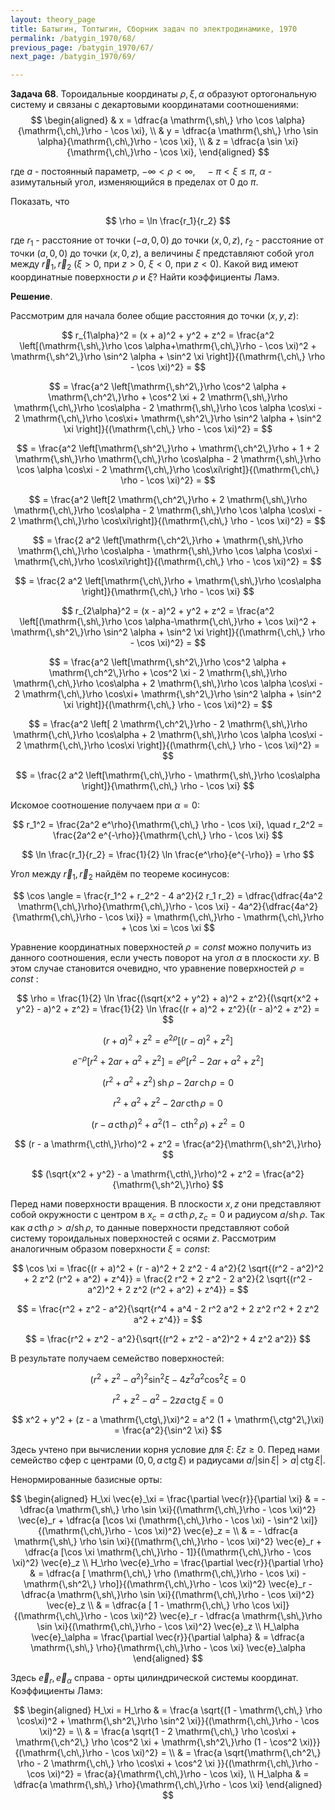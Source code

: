 ```yaml
---
layout: theory_page
title: Батыгин, Топтыгин, Сборник задач по электродинамике, 1970
permalink: /batygin_1970/68/
previous_page: /batygin_1970/67/
next_page: /batygin_1970/69/

---
```


**Задача 68**. Тороидальные координаты $\rho, \xi, \alpha$ образуют ортогональную систему и связаны с декартовыми координатами соотношениями:
$$
\begin{aligned}
& x = \dfrac{a \mathrm{\,sh\,} \rho \cos \alpha}{\mathrm{\,ch\,}\rho - \cos \xi}, \\
& y = \dfrac{a \mathrm{\,sh\,} \rho \sin \alpha}{\mathrm{\,ch\,}\rho - \cos \xi}, \\
& z = \dfrac{a \sin \xi}{\mathrm{\,ch\,}\rho - \cos \xi},
\end{aligned}
$$

где $a$ - постоянный параметр, $-\infty < \rho < \infty, \quad - \pi < \xi \leqslant \pi$,  $\alpha$ - азимутальный угол, изменяющийся в пределах от 0 до $\pi$.

Показать, что 

$$
\rho = \ln \frac{r_1}{r_2}
$$

где $r_1$ - расстояние от точки $(-a, 0, 0)$ до точки $(x, 0, z)$, $r_2$ - расстояние от точки $(a, 0, 0)$ до точки $(x, 0, z)$, а величины $\xi$ представляют собой угол между $\vec{r}_1, \vec{r}_2$ ($\xi > 0$, при $z > 0$, $\xi < 0$, при $z < 0$). Какой вид имеют координатные поверхности $\rho$ и $\xi$? Найти коэффициенты Ламэ.

**Решение**. 

Рассмотрим для начала более общие расстояния до точки $(x, y, z)$:

$$
r_{1\alpha}^2 = (x + a)^2 + y^2 + z^2 = \frac{a^2 \left[(\mathrm{\,sh\,}\rho \cos \alpha+\mathrm{\,ch\,}\rho - \cos \xi)^2 + \mathrm{\,sh^2\,}\rho \sin^2 \alpha + \sin^2 \xi \right]}{(\mathrm{\,ch\,} \rho - \cos \xi)^2} =
$$

$$
= \frac{a^2 \left[\mathrm{\,sh^2\,}\rho \cos^2 \alpha + \mathrm{\,ch^2\,}\rho + \cos^2 \xi + 2 \mathrm{\,sh\,}\rho \mathrm{\,ch\,}\rho \cos\alpha - 2 \mathrm{\,sh\,}\rho \cos \alpha \cos\xi -  2 \mathrm{\,ch\,}\rho \cos\xi+ \mathrm{\,sh^2\,}\rho \sin^2 \alpha + \sin^2 \xi \right]}{(\mathrm{\,ch\,} \rho - \cos \xi)^2} =
$$

$$
= \frac{a^2 \left[\mathrm{\,sh^2\,}\rho + \mathrm{\,ch^2\,}\rho + 1 + 2 \mathrm{\,sh\,}\rho \mathrm{\,ch\,}\rho \cos\alpha - 2 \mathrm{\,sh\,}\rho \cos \alpha \cos\xi -  2 \mathrm{\,ch\,}\rho \cos\xi\right]}{(\mathrm{\,ch\,} \rho - \cos \xi)^2} =
$$

$$
= \frac{a^2 \left[2 \mathrm{\,ch^2\,}\rho + 2 \mathrm{\,sh\,}\rho \mathrm{\,ch\,}\rho \cos\alpha - 2 \mathrm{\,sh\,}\rho \cos \alpha \cos\xi -  2 \mathrm{\,ch\,}\rho \cos\xi\right]}{(\mathrm{\,ch\,} \rho - \cos \xi)^2} =
$$

$$
= \frac{2 a^2 \left[\mathrm{\,ch^2\,}\rho + \mathrm{\,sh\,}\rho \mathrm{\,ch\,}\rho \cos\alpha - \mathrm{\,sh\,}\rho \cos \alpha \cos\xi -  \mathrm{\,ch\,}\rho \cos\xi\right]}{(\mathrm{\,ch\,} \rho - \cos \xi)^2} = 
$$

$$
= \frac{2 a^2 \left[\mathrm{\,ch\,}\rho + \mathrm{\,sh\,}\rho \cos\alpha \right]}{\mathrm{\,ch\,} \rho - \cos \xi}
$$

$$
r_{2\alpha}^2 = (x - a)^2 + y^2 + z^2 = \frac{a^2 \left[(\mathrm{\,sh\,}\rho \cos \alpha-\mathrm{\,ch\,}\rho + \cos \xi)^2 + \mathrm{\,sh^2\,}\rho \sin^2 \alpha + \sin^2 \xi \right]}{(\mathrm{\,ch\,} \rho - \cos \xi)^2} =
$$

$$
= \frac{a^2 \left[\mathrm{\,sh^2\,}\rho \cos^2 \alpha + \mathrm{\,ch^2\,}\rho + \cos^2 \xi - 2 \mathrm{\,sh\,}\rho \mathrm{\,ch\,}\rho \cos\alpha + 2 \mathrm{\,sh\,}\rho \cos \alpha \cos\xi -  2 \mathrm{\,ch\,}\rho \cos\xi+ \mathrm{\,sh^2\,}\rho \sin^2 \alpha + \sin^2 \xi \right]}{(\mathrm{\,ch\,} \rho - \cos \xi)^2} =
$$

$$
= \frac{a^2 \left[ 2 \mathrm{\,ch^2\,}\rho - 2 \mathrm{\,sh\,}\rho \mathrm{\,ch\,}\rho \cos\alpha + 2 \mathrm{\,sh\,}\rho \cos \alpha \cos\xi -  2 \mathrm{\,ch\,}\rho \cos\xi  \right]}{(\mathrm{\,ch\,} \rho - \cos \xi)^2} =
$$

$$
= \frac{2 a^2 \left[\mathrm{\,ch\,}\rho - \mathrm{\,sh\,}\rho \cos\alpha \right]}{\mathrm{\,ch\,} \rho - \cos \xi}
$$

Искомое соотношение получаем при $\alpha = 0$:

$$
r_1^2 = \frac{2a^2 e^\rho}{\mathrm{\,ch\,} \rho - \cos \xi}, \quad r_2^2 = \frac{2a^2 e^{-\rho}}{\mathrm{\,ch\,} \rho - \cos \xi}
$$

$$
\ln \frac{r_1}{r_2} = \frac{1}{2} \ln \frac{e^\rho}{e^{-\rho}} = \rho
$$

Угол между $\vec{r}_1, \vec{r}_2$ найдём по теореме косинусов:

$$
\cos \angle = \frac{r_1^2 + r_2^2 - 4 a^2}{2 r_1 r_2} = \dfrac{\dfrac{4a^2 \mathrm{\,ch\,}\rho}{\mathrm{\,ch\,}\rho - \cos \xi} - 4a^2}{\dfrac{4a^2}{\mathrm{\,ch\,}\rho - \cos \xi}} = \mathrm{\,ch\,}\rho - \mathrm{\,ch\,}\rho + \cos \xi = \cos \xi
$$

Уравнение координатных поверхностей $\rho = const$ можно получить из данного соотношения, если учесть поворот на угол $\alpha$ в плоскости $xy$. В этом случае становится очевидно, что уравнение поверхностей $\rho = const$ :

$$
\rho = \frac{1}{2} \ln \frac{(\sqrt{x^2 + y^2} + a)^2 + z^2}{(\sqrt{x^2 + y^2} - a)^2 + z^2} =
\frac{1}{2} \ln \frac{(r + a)^2 + z^2}{(r - a)^2 + z^2} =
$$

$$
(r + a)^2 + z^2 = e^{2\rho} [(r - a)^2 + z^2]
$$

$$
e^{-\rho} [r^2 + 2 ar + a^2 + z^2] = e^{\rho} [r^2 - 2a r + a^2 + z^2]
$$

$$
(r^2 +a^2 + z^2) \mathrm{\,sh\,}\rho - 2 a r \mathrm{\,ch\,}\rho = 0
$$

$$
r^2 +a^2 + z^2 - 2 a r \mathrm{\,cth\,}\rho = 0
$$

$$
(r - a \mathrm{\,cth\,}\rho)^2 +a^2 (1 - \mathrm{\,cth^2\,}\rho) + z^2 = 0
$$

$$
(r - a \mathrm{\,cth\,}\rho)^2 + z^2 = \frac{a^2}{\mathrm{\,sh^2\,}\rho}
$$

$$
(\sqrt{x^2 + y^2} - a \mathrm{\,cth\,}\rho)^2 + z^2 = \frac{a^2}{\mathrm{\,sh^2\,}\rho}
$$

Перед нами поверхности вращения. В плоскости $x, z$ они представляют собой окружности с центром в $x_c =a \mathrm{\,cth\,}\rho, z_c = 0$ и радиусом $a/\mathrm{sh\,}\rho$. Так как $a \mathrm{\,cth\,}\rho > a/\mathrm{sh\,}\rho$, то данные поверхности представляют собой систему тороидальных поверхностей с осями $z$. Рассмотрим аналогичным образом поверхности $\xi = const$:

$$
\cos \xi = \frac{(r + a)^2 + (r - a)^2 + 2 z^2 - 4 a^2}{2 \sqrt{(r^2 - a^2)^2 + 2 z^2 (r^2 + a^2) + z^4}} = \frac{2 r^2 + 2 z^2 - 2 a^2}{2 \sqrt{(r^2 - a^2)^2 + 2 z^2 (r^2 + a^2) + z^4}} =
$$

$$
= \frac{r^2 + z^2 - a^2}{\sqrt{r^4 + a^4 - 2 r^2 a^2 + 2 z^2 r^2 + 2 z^2 a^2 + z^4}} =
$$

$$
= \frac{r^2 + z^2 - a^2}{\sqrt{(r^2 + z^2 - a^2)^2  + 4 z^2 a^2}}
$$

В результате получаем семейство поверхностей:

$$
(r^2 + z^2- a^2)^2 \sin^2 \xi - 4 z^2 a^2 \cos^2 \xi =  0
$$

$$
r^2 + z^2 - a^2 - 2 z a \mathrm{\,ctg\,}\xi = 0 
$$

$$
x^2 + y^2 + (z - a \mathrm{\,ctg\,}\xi)^2 = a^2 (1 + \mathrm{\,ctg^2\,}\xi) = \frac{a^2}{\sin^2 \xi}
$$

Здесь учтено при вычислении корня условие для $\xi$: $\xi z \geqslant 0$. Перед нами семейство сфер с центрами $(0, 0, a\mathrm{\,ctg\,}\xi)$ и радиусами $a/\lvert\sin \xi\rvert > a \lvert\mathrm{\,ctg\,}\xi\rvert$.

Ненормированные базисные орты:

$$
\begin{aligned}
H_\xi \vec{e}_\xi = \frac{\partial \vec{r}}{\partial \xi} & = - \dfrac{a \mathrm{\,sh\,} \rho \sin \xi}{(\mathrm{\,ch\,}\rho - \cos \xi)^2} \vec{e}_r + \dfrac{a [\cos \xi (\mathrm{\,ch\,}\rho - \cos \xi) - \sin^2 \xi]}{(\mathrm{\,ch\,}\rho - \cos \xi)^2} \vec{e}_z = \\
& = - \dfrac{a \mathrm{\,sh\,} \rho \sin \xi}{(\mathrm{\,ch\,}\rho - \cos \xi)^2} \vec{e}_r + \dfrac{a [\cos \xi \mathrm{\,ch\,}\rho - 1]}{(\mathrm{\,ch\,}\rho - \cos \xi)^2} \vec{e}_z \\
H_\rho \vec{e}_\rho = \frac{\partial \vec{r}}{\partial \rho} & = 
\dfrac{a [ \mathrm{\,ch\,} \rho (\mathrm{\,ch\,}\rho - \cos \xi) - \mathrm{\,sh^2\,} \rho]}{(\mathrm{\,ch\,}\rho - \cos \xi)^2} \vec{e}_r - \dfrac{a \mathrm{\,sh\,}\rho \sin \xi}{(\mathrm{\,ch\,}\rho - \cos \xi)^2} \vec{e}_z \\
& = \dfrac{a [ 1 - \mathrm{\,ch\,} \rho \cos \xi]}{(\mathrm{\,ch\,}\rho - \cos \xi)^2} \vec{e}_r - \dfrac{a \mathrm{\,sh\,}\rho \sin \xi}{(\mathrm{\,ch\,}\rho - \cos \xi)^2} \vec{e}_z \\
H_\alpha \vec{e}_\alpha = \frac{\partial \vec{r}}{\partial \alpha} & = 
\dfrac{a \mathrm{\,sh\,} \rho}{\mathrm{\,ch\,}\rho - \cos \xi} \vec{e}_\alpha
\end{aligned}
$$

Здесь $\vec{e}_r, \vec{e}_\alpha$ справа - орты цилиндрической системы координат. Коэффициенты Ламэ:

$$
\begin{aligned}
H_\xi = H_\rho & = \frac{a \sqrt{(1 - \mathrm{\,ch\,} \rho \cos\xi)^2 + \mathrm{\,sh^2\,}\rho \sin^2 \xi}}{(\mathrm{\,ch\,}\rho - \cos \xi)^2} = \\
& = \frac{a \sqrt{1 - 2 \mathrm{\,ch\,} \rho \cos\xi + \mathrm{\,ch^2\,} \rho \cos^2 \xi + \mathrm{\,sh^2\,}\rho (1 - \cos^2 \xi)}}{(\mathrm{\,ch\,}\rho - \cos \xi)^2} = \\
& = \frac{a \sqrt{\mathrm{\,ch^2\,} \rho - 2 \mathrm{\,ch\,} \rho \cos\xi + \cos^2 \xi }}{(\mathrm{\,ch\,}\rho - \cos \xi)^2} = \frac{a}{\mathrm{\,ch\,}\rho - \cos \xi}, \\
H_\alpha & = \dfrac{a \mathrm{\,sh\,} \rho}{\mathrm{\,ch\,}\rho - \cos \xi}
\end{aligned}
$$


